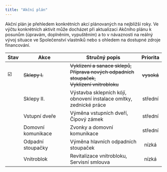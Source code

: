 ```yaml
---
title: "Akční plán"
---
```


Akční plán je přehledem konkrétních akcí plánovaných na nejbližší roky. Ve výčtu konkrétních aktivit může docházet při aktualizaci Akčního plánu k posunům (úpravám, doplněním, vypuštěním) a to v návaznosti na reálný vývoj situace ve Společenství vlastníků nebo s ohledem na dostupné zdroje financování.

| Stav | Akce | Stručný popis | Priorita |
| --- | --- | --- | :---: |
| :ballot_box_with_check: | ~~Sklepy I.~~ | ~~Vyklizení a sanace sklepů,<br /> Příprava nových odpadních stoupaček,<br /> Vyklizení vnitrobloku~~ | ~~vysoká~~ |
| | Sklepy II.| Výstavba sklepních kójí,<br /> obnovení instalace omítky,<br /> zednické práce | střední |
| | Vstupní dveře | Výměna vstupních dveří,<br /> Čipový zámek | střední |
| | Domovní komunikace | Zvonky a domovní komunikace | střední |
| | Odpadní stoupačky | Výměna hlavních odpadních stoupaček | nízká |
| | Vnitroblok | Revitalizace vnitrobloku,<br /> Servisní smlouva | nízká |
